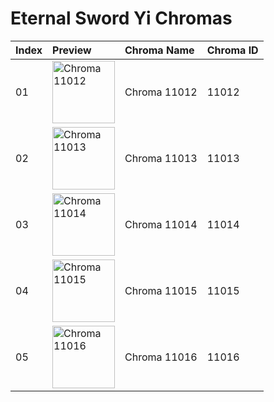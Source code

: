 # Eternal Sword Yi Chromas

| Index | Preview | Chroma Name | Chroma ID |
|:---|:---|:---|:---|
| 01 | <img src='https://raw.communitydragon.org/latest/plugins/rcp-be-lol-game-data/global/default/v1/champion-chroma-images/11/11012.png' alt='Chroma 11012' width='100'> | Chroma 11012 | 11012 |
| 02 | <img src='https://raw.communitydragon.org/latest/plugins/rcp-be-lol-game-data/global/default/v1/champion-chroma-images/11/11013.png' alt='Chroma 11013' width='100'> | Chroma 11013 | 11013 |
| 03 | <img src='https://raw.communitydragon.org/latest/plugins/rcp-be-lol-game-data/global/default/v1/champion-chroma-images/11/11014.png' alt='Chroma 11014' width='100'> | Chroma 11014 | 11014 |
| 04 | <img src='https://raw.communitydragon.org/latest/plugins/rcp-be-lol-game-data/global/default/v1/champion-chroma-images/11/11015.png' alt='Chroma 11015' width='100'> | Chroma 11015 | 11015 |
| 05 | <img src='https://raw.communitydragon.org/latest/plugins/rcp-be-lol-game-data/global/default/v1/champion-chroma-images/11/11016.png' alt='Chroma 11016' width='100'> | Chroma 11016 | 11016 |
